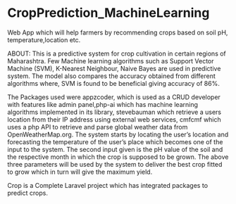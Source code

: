 # CropPrediction_MachineLearning
Web App which will help farmers by recommending crops based on soil pH, temperature,location etc. 

ABOUT:
This is a predictive system for crop cultivation in certain regions of Maharashtra. Few Machine learning algorithms such as Support Vector Machine (SVM), K-Nearest Neighbour, Naive Bayes are used in predictive system. 
The model also compares the accuracy obtained from different algorithms where, SVM is found to be beneficial giving accuracy of 86%. 

The Packages used were appzcoder, which is used as a CRUD developer with features like admin panel,php-ai which has machine learning algorithms implemented in its library, stevebauman which retrieve a users location from their IP address using external web services, cmfcmf which uses a php API to retrieve and parse global weather data from OpenWeatherMap.org. 
The system starts by locating the user’s location and forecasting the temperature of the user’s place which becomes one of the input to the system. The second input given is the pH value of the soil and the respective month in which the crop is supposed to be grown. The above three parameters will be used by the system to deliver the best crop fitted to grow which in turn will give the maximum yield.




Crop is a Complete Laravel project which has integrated packages to predict crops.


